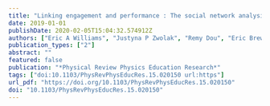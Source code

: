 ```yaml
---
title: "Linking engagement and performance : The social network analysis perspective"
date: 2019-01-01
publishDate: 2020-02-05T15:04:32.574912Z
authors: ["Eric A Williams", "Justyna P Zwolak", "Remy Dou", "Eric Brewe"]
publication_types: ["2"]
abstract: ""
featured: false
publication: "*Physical Review Physics Education Research*"
tags: ["doi:10.1103/PhysRevPhysEducRes.15.020150 url:https"]
url_pdf: "https://doi.org/10.1103/PhysRevPhysEducRes.15.020150"
doi: "10.1103/PhysRevPhysEducRes.15.020150"
---
```


